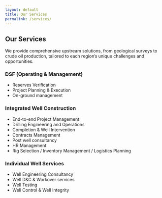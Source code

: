 ```yaml
---
layout: default
title: Our Services
permalink: /services/
---
```


## Our Services

We provide comprehensive upstream solutions, from geological surveys to crude oil production, tailored to each region’s unique challenges and opportunities.

### DSF (Operating & Management)
- Reserves Verification
- Project Planning & Execution
- On-ground management

### Integrated Well Construction
- End-to-end Project Management
- Drilling Engineering and Operations
- Completion & Well Intervention
- Contracts Management
- Post well consultancy
- HR Management
- Rig Selection / Inventory Management / Logistics Planning

### Individual Well Services
- Well Engineering Consultancy
- Well D&C & Workover services
- Well Testing
- Well Control & Well Integrity
